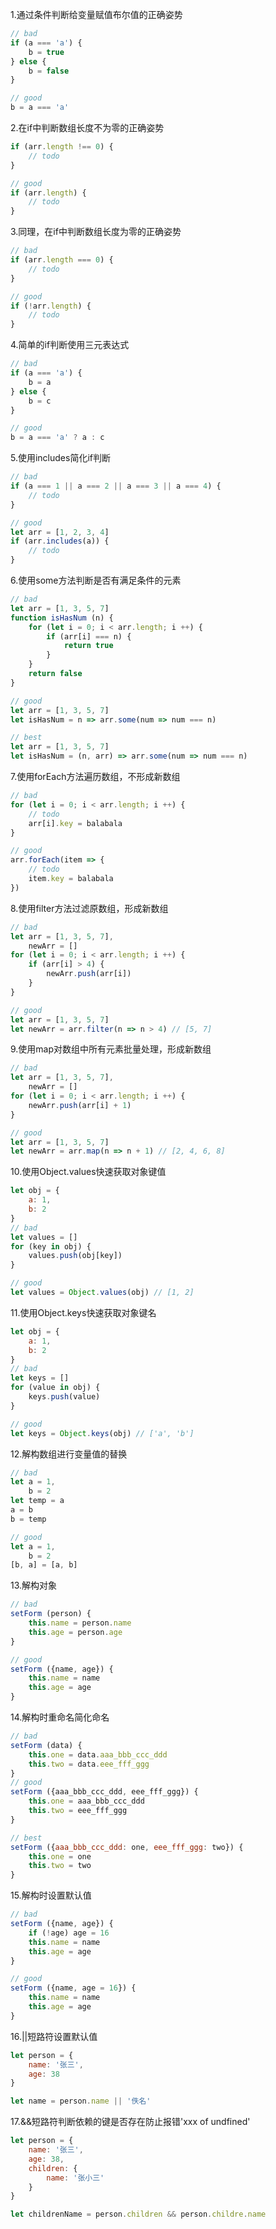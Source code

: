 1.通过条件判断给变量赋值布尔值的正确姿势

```javascript
// bad
if (a === 'a') {
    b = true
} else {
    b = false
}

// good
b = a === 'a'
```

2.在if中判断数组长度不为零的正确姿势

```javascript
if (arr.length !== 0) {
    // todo
}

// good
if (arr.length) {
    // todo
}

```

3.同理，在if中判断数组长度为零的正确姿势

```javascript
// bad
if (arr.length === 0) {
    // todo
}

// good
if (!arr.length) {
    // todo
}

```

4.简单的if判断使用三元表达式

```javascript
// bad
if (a === 'a') {
    b = a
} else {
    b = c
}

// good
b = a === 'a' ? a : c
```

5.使用includes简化if判断

```javascript
// bad
if (a === 1 || a === 2 || a === 3 || a === 4) {
    // todo
}

// good
let arr = [1, 2, 3, 4]
if (arr.includes(a)) {
    // todo
}

```

6.使用some方法判断是否有满足条件的元素

```javascript
// bad
let arr = [1, 3, 5, 7]
function isHasNum (n) {
    for (let i = 0; i < arr.length; i ++) {
        if (arr[i] === n) {
            return true
        }
    }
    return false
}

// good
let arr = [1, 3, 5, 7]
let isHasNum = n => arr.some(num => num === n)

// best
let arr = [1, 3, 5, 7]
let isHasNum = (n, arr) => arr.some(num => num === n)
```

7.使用forEach方法遍历数组，不形成新数组

```javascript
// bad
for (let i = 0; i < arr.length; i ++) {
    // todo
    arr[i].key = balabala
}

// good
arr.forEach(item => {
    // todo
    item.key = balabala
})

```

8.使用filter方法过滤原数组，形成新数组

```javascript
// bad
let arr = [1, 3, 5, 7],
    newArr = []
for (let i = 0; i < arr.length; i ++) {
    if (arr[i] > 4) {
        newArr.push(arr[i])
    }
}

// good
let arr = [1, 3, 5, 7]
let newArr = arr.filter(n => n > 4) // [5, 7]
```

9.使用map对数组中所有元素批量处理，形成新数组

```javascript
// bad
let arr = [1, 3, 5, 7],
    newArr = []
for (let i = 0; i < arr.length; i ++) {
    newArr.push(arr[i] + 1)
}

// good
let arr = [1, 3, 5, 7]
let newArr = arr.map(n => n + 1) // [2, 4, 6, 8]
```

10.使用Object.values快速获取对象键值

```javascript
let obj = {
    a: 1,
    b: 2
}
// bad
let values = []
for (key in obj) {
    values.push(obj[key])
}

// good
let values = Object.values(obj) // [1, 2]
```

11.使用Object.keys快速获取对象键名

```javascript
let obj = {
    a: 1,
    b: 2
}
// bad
let keys = []
for (value in obj) {
    keys.push(value)
}

// good
let keys = Object.keys(obj) // ['a', 'b']
```

12.解构数组进行变量值的替换

```javascript
// bad
let a = 1,
    b = 2
let temp = a
a = b
b = temp

// good
let a = 1,
    b = 2
[b, a] = [a, b]
```

13.解构对象

```javascript
// bad
setForm (person) {
    this.name = person.name
    this.age = person.age 
}

// good
setForm ({name, age}) {
    this.name = name
    this.age = age 
}
```

14.解构时重命名简化命名

```javascript
// bad
setForm (data) {
    this.one = data.aaa_bbb_ccc_ddd
    this.two = data.eee_fff_ggg
}
// good
setForm ({aaa_bbb_ccc_ddd, eee_fff_ggg}) {
    this.one = aaa_bbb_ccc_ddd
    this.two = eee_fff_ggg
}

// best
setForm ({aaa_bbb_ccc_ddd: one, eee_fff_ggg: two}) {
    this.one = one
    this.two = two
}
```

15.解构时设置默认值

```javascript
// bad
setForm ({name, age}) {
    if (!age) age = 16
    this.name = name
    this.age = age 
}

// good
setForm ({name, age = 16}) {
    this.name = name
    this.age = age 
}
```

16.||短路符设置默认值

```javascript
let person = {
    name: '张三',
    age: 38
}

let name = person.name || '佚名'
```

17.&&短路符判断依赖的键是否存在防止报错'xxx of undfined'

```javascript
let person = {
    name: '张三',
    age: 38,
    children: {
        name: '张小三'
    }
}

let childrenName = person.children && person.childre.name
```












